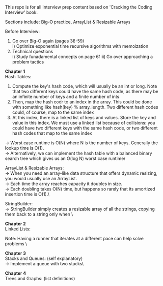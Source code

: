 This repo is for all interview prep content based on 'Cracking the Coding Interview' book.

Sections include: Big-O practice, ArrayList & Resizable Arrays


Before Interview:
1) Go over Big-O again (pages 38-59)\
i) Optimize exponential time recursive algorithms with memoization
2) Technical questions\
i) Study funadamental concepts on page 61
ii) Go over approaching a problem tactics

**Chapter 1**\
Hash Tables: 
1) Compute the key's hash code, which will usually be an int or long. Note that two different keys could have the same hash code, as there may be an infinite number of keys and a finite number of ints
2) Then, map the hash codr to an index in the array. This could be done with something like hash(key) % array_length. Two different hash codes could, of course, map to the same index
3) At this index, there is a linked list of keys and values. Store the key and value in this index. We must use a linked list because of collisions: you could have two different keys with the same hash code, or two different hash codes that map to the same index

-> Worst case runtime is O(N) where N is the number of keys. Generally the lookup time is O(1).\
-> Alternatively, we can implement the hash table with a balanced binary search tree which gives us an O(log N) worst case runtime\

ArrayList & Resizable Arrays:\
-> When you need an array-like data structure that offers dynamic resizing, you would usually use an ArrayList.\
-> Each time the array reaches capacity it doubles in size.\
-> Each doubling takes O(N) time, but happens so rarely that its amortized insertion time is O(1).\

StringBuilder:\
-> StringBuilder simply creates a resizable array of all the strings, copying them back to a string only when \

**Chapter 2**\
Linked Lists:

Note: Having a runner that iterates at a different pace can help solve problems \

**Chapter 3**\
Stacks and Queues: (self explanatory)\
-> Implement a queue with two stacks\

**Chapter 4**\
Trees and Graphs:
(list definitions) 
